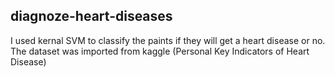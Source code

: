 ## diagnoze-heart-diseases
I used kernal SVM to classify the paints if they will get a heart disease or no.
The dataset was imported from kaggle (Personal Key Indicators of Heart Disease)